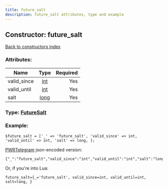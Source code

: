 ```yaml
---
title: future_salt
description: future_salt attributes, type and example
---
```

## Constructor: future\_salt  
[Back to constructors index](index.md)



### Attributes:

| Name     |    Type       | Required |
|----------|:-------------:|---------:|
|valid\_since|[int](../types/int.md) | Yes|
|valid\_until|[int](../types/int.md) | Yes|
|salt|[long](../types/long.md) | Yes|



### Type: [FutureSalt](../types/FutureSalt.md)


### Example:

```
$future_salt = ['_' => 'future_salt', 'valid_since' => int, 'valid_until' => int, 'salt' => long, ];
```  

[PWRTelegram](https://pwrtelegram.xyz) json-encoded version:

```
{"_":"future_salt","valid_since":"int","valid_until":"int","salt":"long"}
```


Or, if you're into Lua:  


```
future_salt={_='future_salt', valid_since=int, valid_until=int, salt=long, }

```


